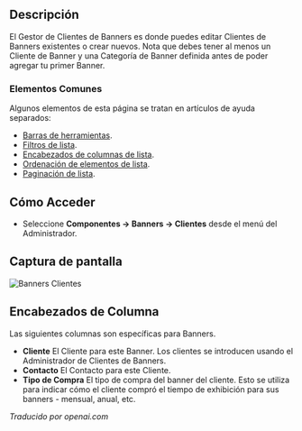 <!-- Filename: Help4.x:Banners:_Clients  / Display title: Bannières : Clients -->

## Descripción

El Gestor de Clientes de Banners es donde puedes editar Clientes de Banners existentes o crear nuevos. Nota que debes tener al menos un Cliente de Banner y una Categoría de Banner definida antes de poder agregar tu primer Banner.

### Elementos Comunes

Algunos elementos de esta página se tratan en artículos de ayuda separados:

* [Barras de herramientas](jdocmanual?article=help/common-elements/toolbars).
* [Filtros de lista](jdocmanual?article=help/common-elements/list-filters).
* [Encabezados de columnas de lista](jdocmanual?article=help/common-elements/list-column-headers).
* [Ordenación de elementos de lista](jdocmanual?article=help/common-elements/list-ordering).
* [Paginación de lista](jdocmanual?article=help/common-elements/list-pagination).

## Cómo Acceder

- Seleccione **Componentes → Banners → Clientes** desde el menú del Administrador.

## Captura de pantalla

![Banners Clientes](../../../es/images/banners/banners-clients-list.png)

## Encabezados de Columna

Las siguientes columnas son específicas para Banners.

- **Cliente** El Cliente para este Banner. Los clientes se introducen usando el 
  Administrador de Clientes de Banners.
- **Contacto** El Contacto para este Cliente.
- **Tipo de Compra** El tipo de compra del banner del cliente. Esto se
  utiliza para indicar cómo el cliente compró el tiempo de exhibición para sus
  banners - mensual, anual, etc.

*Traducido por openai.com*

